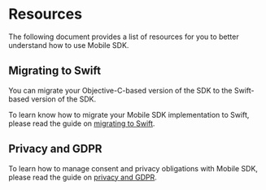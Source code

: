 # Resources

The following document provides a list of resources for you to better understand how to use Mobile SDK.

## Migrating to Swift

You can migrate your Objective-C-based version of the SDK to the Swift-based version of the SDK. 

To learn know how to migrate your Mobile SDK implementation to Swift, please read the guide on [migrating to Swift](../migrate-to-swift.md).

## Privacy and GDPR

To learn how to manage consent and privacy obligations with Mobile SDK, please read the guide on [privacy and GDPR](../privacy-and-gdpr.md).